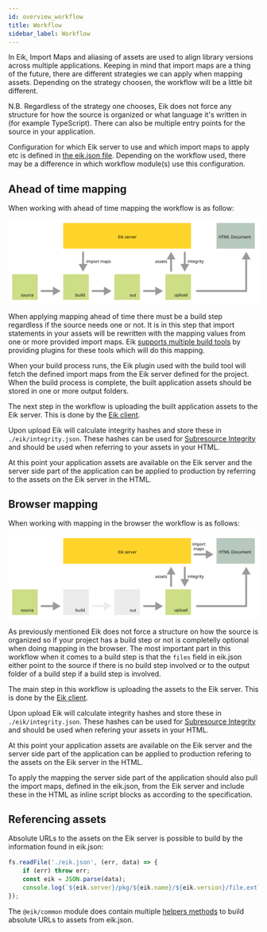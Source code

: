 ```yaml
---
id: overview_workflow
title: Workflow
sidebar_label: Workflow
---
```


In Eik, Import Maps and aliasing of assets are used to align library versions across multiple applications. Keeping in mind that import maps are a thing of the future, there are different strategies we can apply when mapping assets. Depending on the strategy choosen, the workflow will be a little bit different.

N.B. Regardless of the strategy one chooses, Eik does not force any structure for how the source is organized or what language it's written in (for example TypeScript). There can also be multiple entry points for the source in your application.

Configuration for which Eik server to use and which import maps to apply etc is defined in [the eik.json file](/docs/overview_eik_json). Depending on the workflow used, there may be a difference in which workflow module(s) use this configuration.

## Ahead of time mapping

When working with ahead of time mapping the workflow is as follow:

![Workflow of ahead of time mapping](/img/workflow_ahead_of_time_mapping.min.svg)

When applying mapping ahead of time there must be a build step regardless if the source needs one or not. It is in this step that import statements in your assets will be rewritten with the mapping values from one or more provided import maps. Eik [supports multiple build tools](/docs/mapping_plugins) by providing plugins for these tools which will do this mapping. 

When your build process runs, the Eik plugin used with the build tool will fetch the defined import maps from the Eik server defined for the project. When the build process is complete, the built application assets should be stored in one or more output folders. 

The next step in the workflow is uploading the built application assets to the Eik server. This is done by the [Eik client](/docs/client_app_packages).

Upon upload Eik will calculate integrity hashes and store these in `./eik/integrity.json`. These hashes can be used for [Subresource Integrity](https://developer.mozilla.org/en-US/docs/Web/Security/Subresource_Integrity) and should be used when referring to your assets in your HTML.

At this point your application assets are available on the Eik server and the server side part of the application can be applied to production by referring to the assets on the Eik server in the HTML.

## Browser mapping

When working with mapping in the browser the workflow is as follows:

![Workflow of abrowser mapping](/img/workflow_browser_mapping.min.svg)

As previously mentioned Eik does not force a structure on how the source is organized so if your project has a build step or not is completelly optional when doing mapping in the browser. The most important part in this workflow when it comes to a build step is that the `files` field in eik.json either point to the source if there is no build step involved or to the output folder of a build step if a build step is involved.  

The main step in this workflow is uploading the assets to the Eik server. This is done by the [Eik client](/docs/client_app_packages).

Upon upload Eik will calculate integrity hashes and store these in `./eik/integrity.json`. These hashes can be used for [Subresource Integrity](https://developer.mozilla.org/en-US/docs/Web/Security/Subresource_Integrity) and should be used when refering your assets in your HTML.

At this point your application assets are available on the Eik server and the server side part of the application can be applied to production refering to the assets on the Eik server in the HTML.

To apply the mapping the server side part of the application should also pull the import maps, defined in the eik.json, from the Eik server and include these in the HTML as inline script blocks as according to the specification.

## Referencing assets

Absolute URLs to the assets on the Eik server is possible to build by the information found in eik.json:

```js
fs.readFile('./eik.json', (err, data) => {
    if (err) throw err;
    const eik = JSON.parse(data);
    console.log(`${eik.server}/pkg/${eik.name}/${eik.version}/file.ext`);
});
```

The `@eik/common` module does contain multiple [helpers methods](https://github.com/eik-lib/common#helpers) to build absolute URLs to assets from eik.json.
